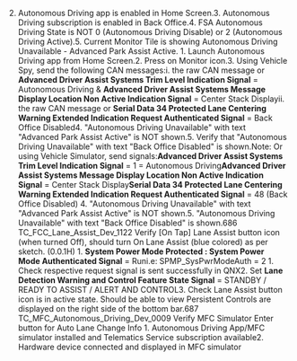 2. Autonomous Driving app is enabled in Home Screen.3. Autonomous Driving subscription is enabled in Back Office.4. FSA Autonomous Driving State is NOT 0 (Autonomous Driving Disable) or 2 (Autonomous Driving Active).5. Current Monitor Tile is showing Autonomous Driving Unavailable - Advanced Park Assist Active. 1. Launch Autonomous Driving app from Home Screen.2. Press on Monitor icon.3. Using Vehicle Spy, send the following CAN messages:i. the raw CAN message or **Advanced Driver Assist Systems Trim Level Indication Signal** = Autonomous Driving & **Advanced Driver Assist Systems Message Display Location Non Active Indication Signal** = Center Stack Displayii. the raw CAN message or **Serial Data 34 Protected Lane Centering Warning Extended Indication Request Authenticated Signal** = Back Office Disabled4. "Autonomous Driving Unavailable" with text "Advanced Park Assist Active" is NOT shown.5. Verify that "Autonomous Driving Unavailable" with text "Back Office Disabled" is shown.Note: Or using Vehicle Simulator, send signals:**Advanced Driver Assist Systems Trim Level Indication Signal** = 1 = Autonomous Driving**Advanced Driver Assist Systems Message Display Location Non Active Indication Signal** = Center Stack Display**Serial Data 34 Protected Lane Centering Warning Extended Indication Request Authenticated Signal** = 48 (Back Office Disabled) 4. "Autonomous Driving Unavailable" with text "Advanced Park Assist Active" is NOT shown.5. "Autonomous Driving Unavailable" with text "Back Office Disabled" is shown.686 TC_FCC_Lane_Assist_Dev_1122 Verify [On Tap] Lane Assist button icon (when turned Off), should turn On Lane Assist (blue colored) as per sketch. (0.0.1H) 1. **System Power Mode Protected : System Power Mode Authenticated Signal** = Runi.e: SPMP_SysPwrModeAuth = 2 1. Check respective request signal is sent successfully in QNX2. Set **Lane Detection Warning and Control Feature State Signal** = STANDBY / READY TO ASSIST / ALERT AND CONTROL3. Check Lane Assist button icon is in active state. Should be able to view Persistent Controls are displayed on the right side of the bottom bar.687 TC_MFC_Autonomous_Driving_Dev_0009 Verify MFC Simulator Enter button for Auto Lane Change Info 1. Autonomous Driving App/MFC simulator installed and Telematics Service subscription available2. Hardware device connected and displayed in MFC simulator